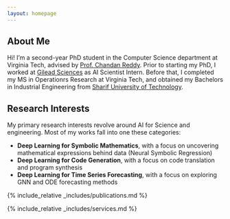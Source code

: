 ```yaml
---
layout: homepage
---
```


## About Me

Hi! I’m a second-year PhD student in the Computer Science department at Virginia Tech, advised by [Prof. Chandan Reddy](https://people.cs.vt.edu/reddy/). Prior to starting my PhD, I worked at [Gilead Sciences](https://www.gilead.com/) as AI Scientist Intern. Before that, I completed my MS in Operationrs Research at Virginia Tech, and obtained my Bachelors in Industrial Engineering from [Sharif University of Technology](https://en.sharif.edu/).

## Research Interests
My primary research interests revolve around AI for Science and engineering. Most of my works fall into one these categories:

- **Deep Learning for Symbolic Mathematics**, with a focus on uncovering mathematical expressions behind data (Neural Symbolic Regression)
- **Deep Learning for Code Generation**, with a focus on code translation and program synthesis
- **Deep Learning for Time Series Forecasting**, with a focus on exploring GNN and ODE forecasting methods

<!-- ## News
- **[Feb. 2020]** Our paper about incremental learning is accepted to CVPR 2020.
- **[Feb. 2020]** We will host the ACM Multimedia Asia 2020 conference in Singapore!
- **[Sept. 2019]** Our paper about few-shot learning is accepted to NeurIPS 2019.
- **[Mar. 2019]** Our paper about few-shot learning is accepted to CVPR 2019. -->

{% include_relative _includes/publications.md %}

{% include_relative _includes/services.md %}
